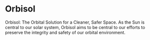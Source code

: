 # Orbisol
Orbisol: The Orbital Solution for a Cleaner, Safer Space. As the Sun is central to our solar system, Orbisol aims to be central to our efforts to preserve the integrity and safety of our orbital environment.
